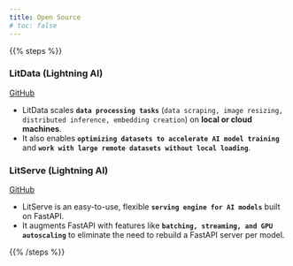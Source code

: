 ```yaml
---
title: Open Source
# toc: false
---
```



{{% steps %}}

### LitData (Lightning AI)

[GitHub](https://github.com/Lightning-AI/litdata)

- LitData scales **`data processing tasks`** (`data scraping, image resizing, distributed inference, embedding creation`) on **local or cloud machines**.
- It also enables **`optimizing datasets to accelerate AI model training`** and **`work with large remote datasets without local loading`**.

### LitServe (Lightning AI)

[GitHub](https://github.com/Lightning-AI/litserve)

- LitServe is an easy-to-use, flexible **`serving engine for AI models`** built on FastAPI.
- It augments FastAPI with features like **`batching, streaming, and GPU autoscaling`** to eliminate the need to rebuild a FastAPI server per model.

{{% /steps %}}
